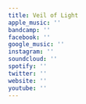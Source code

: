 ```yaml
---
title: Veil of Light
apple_music: ''
bandcamp: ''
facebook: ''
google_music: ''
instagram: ''
soundcloud: ''
spotify: ''
twitter: ''
website: ''
youtube: ''
---
```

